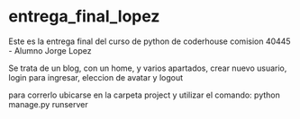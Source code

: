# entrega_final_lopez
Este es la entrega final del curso de python de coderhouse comision 40445 - Alumno Jorge Lopez

Se trata de un blog, con un home, y varios apartados, crear nuevo usuario, login para ingresar, eleccion de avatar y logout

para correrlo ubicarse en la carpeta project y utilizar el comando: python manage.py runserver 